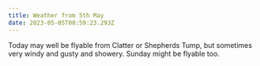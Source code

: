 ```yaml
---
title: Weather from 5th May
date: 2023-05-05T08:59:23.293Z
---
```

Today may well be flyable from Clatter or Shepherds Tump, but sometimes very windy and gusty and showery.  Sunday might be flyable too.